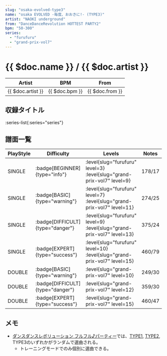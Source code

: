 ```yaml
---
slug: "osaka-evolved-type3"
name: "osaka EVOLVED -毎度、おおきに!- (TYPE3)"
artist: "NAOKI underground"
from: "DanceDanceRevolution HOTTEST PARTY2"
bpm: "50-300"
series:
  - "furufuru"
  - "grand-prix-vol7"
---
```


# {{ $doc.name }} / {{ $doc.artist }}

|Artist|BPM|From|
|------|---|----|
|{{ $doc.artist }}|{{ $doc.bpm }}|{{ $doc.from }}|

## 収録タイトル

:series-list{:series="series"}

## 譜面一覧

|PlayStyle|Difficulty|Levels|Notes|Movie|
|---------|----------|------|-----|-----|
|SINGLE| :badge[BEGINNER]{type="info"}|<div class="field is-grouped is-grouped-multiline"> :level{slug="furufuru" level=3} :level{slug="grand-prix-vol7" level=9}</div>|178/17||
|SINGLE| :badge[BASIC]{type="warning"}|<div class="field is-grouped is-grouped-multiline"> :level{slug="furufuru" level=7} :level{slug="grand-prix-vol7" level=11}</div>|274/25||
|SINGLE| :badge[DIFFICULT]{type="danger"}|<div class="field is-grouped is-grouped-multiline"> :level{slug="furufuru" level=9} :level{slug="grand-prix-vol7" level=13}</div>|375/24||
|SINGLE| :badge[EXPERT]{type="success"}|<div class="field is-grouped is-grouped-multiline"> :level{slug="furufuru" level=10} :level{slug="grand-prix-vol7" level=15}</div>|460/79||
|DOUBLE| :badge[BASIC]{type="warning"}|<div class="field is-grouped is-grouped-multiline"> :level{slug="grand-prix-vol7" level=10}</div>|249/30||
|DOUBLE| :badge[DIFFICULT]{type="danger"}|<div class="field is-grouped is-grouped-multiline"> :level{slug="grand-prix-vol7" level=12}</div>|359/30||
|DOUBLE| :badge[EXPERT]{type="success"}|<div class="field is-grouped is-grouped-multiline"> :level{slug="grand-prix-vol7" level=15}</div>|460/47||

## メモ

- [ダンスダンスレボリューション フルフル♪パーティー](/series/furufuru)では、[TYPE1](/songs/osaka-evolved-type1), [TYPE2](/songs/osaka-evolved-type2), TYPE3のいずれかがランダムで選曲される。
  - トレーニングモードでのみ個別に選曲できる。
